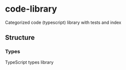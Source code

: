 # code-library

Categorized code (typescript) library with tests and index

## Structure

### Types

TypeScript types library
